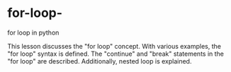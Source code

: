 # for-loop-
for loop in python

This lesson discusses the "for loop" concept. With various examples, the "for loop" syntax is defined. The "continue" and "break" statements in the "for loop" are described. Additionally, nested loop is explained. 
